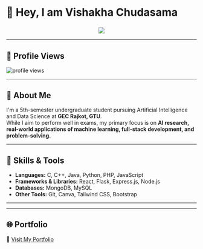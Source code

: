 # 👋 Hey, I am Vishakha Chudasama  
<h3 align="center">
  <img src="https://readme-typing-svg.herokuapp.com?size=24&color=06B6D&center=true&vCenter=true&width=550&lines=Hey%2C+I+am+Vishakha+Chudasama;I+am+a+Full-Stack+IT+Engineer+(UG)+%26+Web+Developer;MERN+%7C+Flask+%7C+PHP+%7C+Canva+Designer">
</h3>

---

## 👀 Profile Views
<img src="https://komarev.com/ghpvc/?username=vishakha-chudasama&label=Profile%20views&color=0e75b6&style=flat" alt="profile views" />

---

## 📖 About Me
I'm a 5th-semester undergraduate student pursuing Artificial Intelligence and Data Science at **GEC Rajkot, GTU**.  
While I aim to perform well in exams, my primary focus is on **AI research, real-world applications of machine learning, full-stack development, and problem-solving.**

---

## 🚀 Skills & Tools  
- **Languages:** C, C++, Java, Python, PHP, JavaScript  
- **Frameworks & Libraries:** React, Flask, Express.js, Node.js  
- **Databases:** MongoDB, MySQL  
- **Other Tools:** Git, Canva, Tailwind CSS, Bootstrap  

---

<!--## 📊 GitHub Stats
<p align="center">
  <img src="https://github-readme-stats.vercel.app/api?username=vishakha-chudasama&show_icons=true&theme=tokyonight" alt="GitHub stats" />
  <img src="https://github-readme-stats.vercel.app/api/top-langs/?username=vishakha-chudasama&layout=compact&theme=tokyonight" alt="Top Langs" />
</p>
-->
---

## 🌐 Portfolio
🔗 [Visit My Portfolio](https://vishakha-chudasama-portfolio.netlify.app/)
